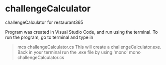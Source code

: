 # challengeCalculator
challengeCalculator for restaurant365

Program was created in Visual Studio Code, and run using the terminal.
To run the program, go to terminal and type in 
>mcs challengeCalculator.cs
This will create a challengeCalculator.exe.
Back in your terminal run the .exe file by using 'mono'
>mono challengeCalculator.cs
